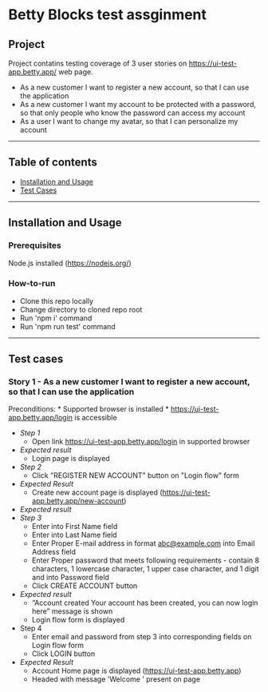 # Betty Blocks test assginment
## Project 
Project contatins testing coverage of 3 user stories on https://ui-test-app.betty.app/ web page.
* As a new customer I want to register a new account, so that I can use the application
* As a new customer I want my account to be protected with a password, so that only people who know the password can access my account
* As a user I want to change my avatar, so that I can personalize my account

---

## Table of contents
* [Installation and Usage](#installation-and-usage)
* [Test Cases](#test-cases)

---

## Installation and Usage
### Prerequisites
Node.js installed (https://nodejs.org/)
### How-to-run
- Clone this repo locally
- Change directory to cloned repo root
- Run 'npm i' command
- Run 'npm run test' command

---

## Test cases
### Story 1 - As a new customer I want to register a new account, so that I can use the application

Preconditions:
    * Supported browser is installed
    * https://ui-test-app.betty.app/login is accessible

- *Step 1*
  - Open link https://ui-test-app.betty.app/login in supported browser
- *Expected result*
  - Login page is displayed
- *Step 2*
  -  Click "REGISTER NEW ACCOUNT" button on "Login flow" form
- *Expected Result*
  -  Create new account page is displayed (https://ui-test-app.betty.app/new-account)
- *Expected result*
- *Step 3*
  - Enter <valid value> into First Name field
  - Enter <valid value> into Last Name field
  - Enter Proper E-mail address in format abc@example.com into Email Address field
  - Enter Proper password that meets following requirements - contain 8 characters, 1 lowercase character, 1 upper case character, and 1 digit and into Password field
  - Click CREATE ACCOUNT button
- *Expected result*
  - “Account created Your account has been created, you can now login here” message is shown
  - Login flow form is displayed
- Step 4
  - Enter email and password from step 3 into corresponding fields on Login flow form
  - Click LOGIN button
- *Expected Result*
  - Account Home page is displayed (https://ui-test-app.betty.app)
  - Headed with message 'Welcome <User Name>' present on page




